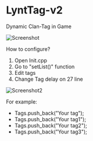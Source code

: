# LyntTag-v2
Dynamic Clan-Tag in Game

![Screenshot](https://i.imgur.com/LUErBlv.gif)

How to configure?

1. Open Init.cpp
2. Go to "setList()" function
3. Edit tags
4. Change Tag delay on 27 line

![Screenshot2](https://i.imgur.com/nJuAseT.png)

For example:
- Tags.push_back("Your tag");
- Tags.push_back("Your tag1");
- Tags.push_back("Your tag2");
- Tags.push_back("Your tag3");

